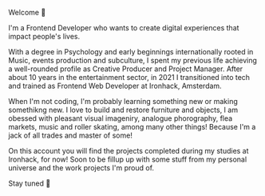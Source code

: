 
Welcome 🤘 

I'm a Frontend Developer who wants to create digital experiences that impact people's lives. 

With a degree in Psychology and early beginnings internationally rooted in Music, events production and subculture, I spent my previous life achieving a well-rounded profile as Creative Producer and Project Manager. After about 10 years in the entertainment sector, in 2021 I transitioned into tech and trained as Frontend Web Developer at Ironhack, Amsterdam. 

When I'm not coding, I'm probably learning something new or making somethikng new. I love to build and restore furniture and objects, I am obessed with pleasant visual imageniry, analogue phorography, flea markets, music and roller skating, among many other things! Because I'm a jack of all trades and master of some!

On this account you will find the projects completed during my studies at Ironhack, for now! Soon to be fillup up with some stuff from my personal universe and the work projects I'm proud of.

Stay tuned 💋
<!---
SilviaRdgz/SilviaRdgz is a ✨ special ✨ repository because its `README.md` (this file) appears on your GitHub profile.
You can click the Preview link to take a look at your changes.
--->
